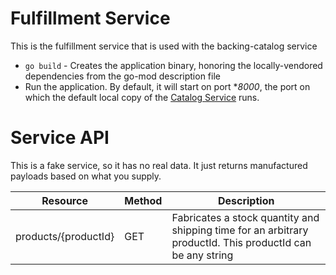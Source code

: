 # Fulfillment Service

This is the fulfillment service that is used with the backing-catalog service

- `go build` - Creates the application binary, honoring the locally-vendored dependencies from the go-mod description file
- Run the application. By default, it will start on port \*_8000_, the port on which the default local copy of the [Catalog Service](https://github.com/Sankara98/backing-catalog) runs.

# Service API

This is a fake service, so it has no real data. It just returns manufactured payloads based on what you supply.

| Resource             | Method | Description                                                                                                |
| -------------------- | ------ | ---------------------------------------------------------------------------------------------------------- |
| products/{productId} | GET    | Fabricates a stock quantity and shipping time for an arbitrary productId. This productId can be any string |
